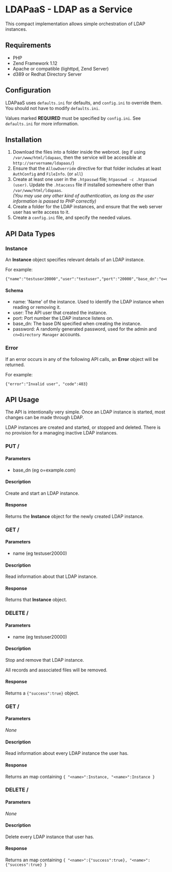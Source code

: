 # LDAPaaS - LDAP as a Service

This compact implementation allows simple orchestration of LDAP instances.

## Requirements

 - PHP
 - Zend Framework 1.12
 - Apache or compatible (lighttpd, Zend Server)
 - d389 or Redhat Directory Server

## Configuration

LDAPaaS uses `defaults.ini` for defaults, and `config.ini` to override them. You should not have to modify `defaults.ini`.

Values marked __REQUIRED__ must be specified by `config.ini`. See `defaults.ini` for more information.

## Installation

1. Download the files into a folder inside the webroot. (eg if using `/var/www/html/ldapaas`, then the service will be accessible at `http://servername/ldapaas/`)
2. Ensure that the `AllowOverride` directive for that folder includes at least `AuthConfig` and `FileInfo`. (or `all`) 
3. Create at least one user in the `.htpasswd` file; `htpasswd -c .htpasswd (user)`. Update the `.htaccess` file if installed somewhere other than `/var/www/html/ldapaas`.  
   _(You may use any other kind of authentication, as long as the user information is passed to PHP correctly)_
4. Create a folder for the LDAP instances, and ensure that the web server user has write access to it.
5. Create a `config.ini` file, and specify the needed values. 

## API Data Types

### Instance

An __Instance__ object specifies relevant details of an LDAP instance.

For example:

```
{"name":"testuser20000","user":"testuser","port":"20000","base_dn":"o=example.com","password":"MWQ3MjY5NzUyNGU"}}
```

#### Schema
 
 - name: 'Name' of the instance. Used to identify the LDAP instance when reading or removing it.
 - user: The API user that created the instance.
 - port: Port number the LDAP instance listens on.
 - base_dn: The base DN specified when creating the instance.
 - password: A randomly generated password, used for the admin and `cn=Directory Manager` accounts.

### Error

If an error occurs in any of the following API calls, an __Error__ object will be returned.

For example:

```
{"error":"Invalid user", "code":403}
```

## API Usage

The API is intentionally very simple. Once an LDAP instance is started, most changes can be made through LDAP.

LDAP instances are created and started, or stopped and deleted. There is no provision for a managing inactive LDAP instances. 

### PUT /

#### Parameters
 - base_dn (eg o=example.com)

#### Description
Create and start an LDAP instance.

#### Response
Returns the __Instance__ object for the newly created LDAP instance.

### GET /<NAME>

#### Parameters
  - name (eg testuser20000)

#### Description
Read information about that LDAP instance.

#### Response
Returns that __Instance__ object.

### DELETE /<NAME>

#### Parameters
  - name (eg testuser20000)

#### Description
Stop and remove that LDAP instance.

All records and associated files will be removed.

#### Response
Returns a `{"success":true}` object.

### GET /

#### Parameters
  _None_
  
#### Description
Read information about every LDAP instance the user has.

#### Response
Returns an map containing `{ "<name>":Instance, "<name>":Instance }`

### DELETE /

#### Parameters
  _None_
  
#### Description
Delete every LDAP instance that user has.

#### Response
Returns an map containing `{ "<name>":{"success":true}, "<name>":{"success":true} }`







